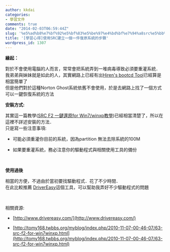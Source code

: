 ```yaml
---
author: kkdai
categories:
- 學習文件
comments: true
date: "2014-02-03T06:59:44Z"
slug: '%e5%ad%b8%e7%bf%92%e5%bf%83%e5%be%97%e4%bd%bf%e7%94%a8src%e5%bb%ba%e7%ab%8b%e4%b8%80%e5%80%8b%e4%b8%80%e4%bb%b6%e5%be%a9%e5%8e%9f%e7%b3%bb%e7%b5%b1%e7%9a%84%e6%ad%a5%e9%a9%9f'
title: '[學習心得]使用SRC建立一個一件復原系統的步驟'
wordpress_id: 1307
---
```


**緣起：**




對於不會使用電腦的人而言，常常會把系統弄到一堆病毒導致必須要重灌系統．  
我弟弟與妹妹就是如此的人，其實網路上已經有出[Hiren's bootcd Tool](http://www.hiren.info/pages/bootcd)已經算是相當簡單了  
但是他們對於這種Norton Ghost系統依舊不會使用，於是去網路上找了一個方式可以一鍵恢復系統的方法




**安裝方式:**




其實這一篇教學([SRC F2 一鍵還原for Win7/winxp教學](http://tomy168.twbbs.org/myblog/index.php/2010-11-07-00-46-07/63-src-f2-for-win7winxp.html))已經相當清楚了，所以在這裡不詳述安裝的方法．  
只是寫一些注意事項:






  * 可能必須重灌你目前的系統，因為partition 無法去除系統的100M


  * 如果要重灌系統，務必注意你的驅動程式與相關使用工具的備份




 




**使用過後**




相當的方便，不過由於當初要找驅動程式．花了不少時間．  
在此比較推薦 [DriverEasy](http://www.drivereasy.com/)這個工具，可以幫助我弄好不少驅動程式的問題




 




相關資源:






  * [http://www.drivereasy.com/](http://www.drivereasy.com/)


  * [http://tomy168.twbbs.org/myblog/index.php/2010-11-07-00-46-07/63-src-f2-for-win7winxp.html](http://tomy168.twbbs.org/myblog/index.php/2010-11-07-00-46-07/63-src-f2-for-win7winxp.html)




 




 
